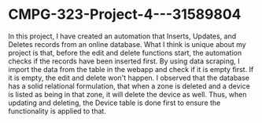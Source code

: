 # CMPG-323-Project-4---31589804

In this project, I have created an automation that Inserts, Updates, and Deletes records from an online database. What I think is unique about my project is that, before the edit and delete functions start, the automation checks if the records have been inserted first. By using data scraping, I import the data from the table in the webapp and check if it is empty first. If it is empty, the edit and delete won't happen. I observed that the database has a solid relational formulation, that when a zone is deleted and a device is listed as being in that zone, it will delete the device as well. Thus, when updating and deleting, the Device table is done first to ensure the functionality is applied to that.
